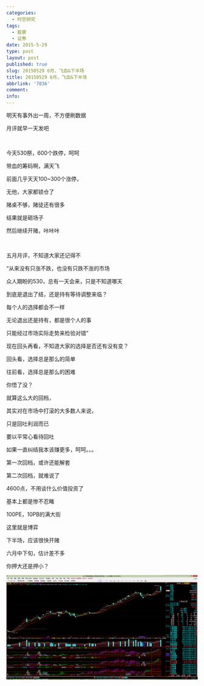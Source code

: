 ```yaml
---
categories:
  - 时空研究
tags:
  - 股票
  - 证券
date: 2015-5-29
type: post
layout: post
published: true
slug: 20150529 6月，飞血&下半场
title: 20150529 6月，飞血&下半场
abbrlink: '7036'
comment:
info:
---
```

明天有事外出一周，不方便刷数据

月评就早一天发吧

​

今天530祭，600个跌停，呵呵

带血的筹码啊​，满天飞

前面几乎天天100~300个涨停，

无他，大家都锁仓了

赌桌不够，赌徒还有很多

结果就是砸场子

然后继续开赌，咔咔咔

​

五月月评，不知道大家还记得不

“从来没有只涨不跌，也没有只跌不涨的市场

众人期盼的530，总有一天会来，只是不知道哪天

到底是退出了结，还是持有等待调整来临？

每个人的选择都会不一样

无论退出还是持有​，都是很个人的事

只能经过市场实际走势来检验对错​”​

现在回头再看，不知道大家的选择是否还有没有变？

回头看，选择总是那么的简单

往前看，选择总是那么的困难

你悟了没？


​​就算这么大的回档，

其实对在市场中打滚的大多数人来说，

只是回吐利润而已

要以平常心看待回吐

如果一直纠结我本该赚更多，呵呵。。。​

第一次回档，或许还能解套

第二次回档，就难说了​


4600点，不用谈​什么价值投资了

基本上都是惨不忍睹​

​​100PE，10PB的满大街

这里就是博弈

下半场，应该很快开赌

六月中下旬，估计差不多​

你押大还是押小？​

![20150529-0](/images/20150529-0.gif)
